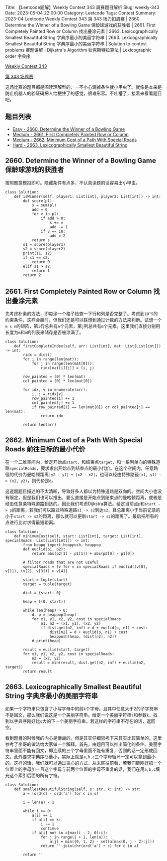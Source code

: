 Title: 【Leetcode题解】Weekly Contest 343 周赛题目解析
Slug: weekly-343
Date: 2023-05-04 22:00:00
Category: Leetcode
Tags: Contest
Summary: 2023-04 Leetcode Weekly Contest 343 第 343 场力扣周赛 | 2660. Determine the Winner of a Bowling Game 保龄球游戏的获胜者 | 2661. First Completely Painted Row or Column 找出叠涂元素 | 2663. Lexicographically Smallest Beautiful String 字典序最小的美丽字符串 | 2663. Lexicographically Smallest Beautiful String 字典序最小的美丽字符串 | Solution to contest problems 赛题讲解 | Dijkstra's Algorithm 狄克斯特拉算法 | Lexicographic order 字典序


[Weekly Contest 343](https://leetcode.com/contest/weekly-contest-343/)

[第 343 场周赛](https://leetcode.cn/contest/weekly-contest-343/)

这场比赛的题目都是阅读理解型的，一不小心漏掉条件就小甲虫了。就像是本来是防止机器人的验证码把人给梗住了的感觉，很难形容。不吐槽了，接着来看看题目吧。

## 题目列表

- [Easy - 2660. Determine the Winner of a Bowling Game](https://leetcode.com/problems/determine-the-winner-of-a-bowling-game/)
- [Medium - 2661. First Completely Painted Row or Column](https://leetcode.com/problems/first-completely-painted-row-or-column/)
- [Medium - 2662. Minimum Cost of a Path With Special Roads](https://leetcode.com/problems/minimum-cost-of-a-path-with-special-roads/)
- [Hard - 2663. Lexicographically Smallest Beautiful String](https://leetcode.com/problems/lexicographically-smallest-beautiful-string/)

## 2660. Determine the Winner of a Bowling Game 保龄球游戏的获胜者

按照题意模拟即可。隐藏条件有点多，不认真读题的话容易出小甲虫。

```python3
class Solution:
    def isWinner(self, player1: List[int], player2: List[int]) -> int:
        def score(pl):
            s = sum(pl)
            add = 0
            for v in pl:
                if add > 0:
                    s += v
                    add -= 1
                if v == 10:
                    add = 2 
            return s
        s1 = score(player1)
        s2 = score(player2)
        print(s1, s2)
        if s1 == s2:
            return 0
        elif s1 > s2:
            return 1
        return 2
```

## 2661. First Completely Painted Row or Column 找出叠涂元素

先考虑朴素的方法，即每涂一个格子检查一下行和列是否完整了。考虑到`10^5`的约束条件，这样会超时。但我们还是可以联想到通过计数的方法来判断。试想一个`m x n`的矩阵，第`i`行总共有`n`个元素，第`j`列总共有`m`个元素。这里我们直接分别用长度为`m`和`n`的列表来储存是否被涂满了。

```python3
class Solution:
    def firstCompleteIndex(self, arr: List[int], mat: List[List[int]]) -> int:
        ridx = dict()
        for i in range(len(mat)):
            for j in range(len(mat[0])):
                ridx[mat[i][j]] = (i, j)
        
        row_painted = [0] * len(mat)
        col_painted = [0] * len(mat[0])
        
        for idx, v in enumerate(arr):
            i, j = ridx[v]
            row_painted[i] += 1
            col_painted[j] += 1
            if row_painted[i] == len(mat[0]) or col_painted[j] == len(mat):
                return idx
        
        return len(arr)
```

## 2662. Minimum Cost of a Path With Special Roads 前往目标的最小代价

在一个二维空间内，给定开始点`start`，和结束点`target`，和一系列单向的特殊道路`specialRoads`，要求求出开始点到结束点的最小代价。在这个空间内，任意路径的代价为曼哈顿距离`|y2 - y1| + |x2 - x2|`，也可以经由特殊路径`(x1, y1) -> (x2, y2)`，则代价是`d`。

这道题题目描述的不太清晰，导致好多人都以为特殊道路是双向的。空间大小也没有限定，但是我们也可以推出，要么直接是开始点到结束点的曼哈顿距离，或者是经由任意条特殊道路到达的。因此我们考虑Dijkstra算法。给定当前点`p`和`start -> p`的距离，若我们可以路过特殊道路`s1 -> s2`到达`s2`，且总距离小于当前记录的小于`start -> s2`的距离，那么就可以更新`start -> s2`的距离了。最后把所有的点进行比对求得最短距离。


```python3
class Solution:
    def minimumCost(self, start: List[int], target: List[int], specialRoads: List[List[int]]) -> int:
        from heapq import heappush, heappop
        def euclid(p1, p2):
            return abs(p2[1] - p1[1]) + abs(p2[0] - p1[0])
        
        # filter roads that are not useful
        specialRoads = [v for v in specialRoads if euclid((v[0], v[1]), (v[2], v[3])) > v[4]]

        start = tuple(start)
        target = tuple(target)

        dist = {start: 0}

        heap = [(0, start)]

        while len(heap) > 0:
            d, p = heappop(heap)
            for x1, y1, x2, y2, cost in specialRoads:
                n1, n2 = (x1, y1), (x2, y2)
                if dist.get(n2, inf) > d + euclid(p, n1) + cost:
                    dist[n2] = d + euclid(p, n1) + cost
                    heappush(heap, (dist[n2], n2))
            # print(heap)
        
        result = euclid(start, target)
        for x1, y1, x2, y2, cost in specialRoads:
            n2 = (x2, y2)
            result = min(result, dist.get(n2, inf) + euclid(n2, target))
        return result
```

## 2663. Lexicographically Smallest Beautiful String 字典序最小的美丽字符串

如果一个字符串只包含了小写字母中的前`k`个字母，且其中任意大于2的子字符串不是回文，那么我们说这是一个美丽字符串。给定一个美丽字符串`s`和参数`k`，找到以字典序刚好比`s`大的下一个美丽字符串。若这样的字符串不存在的话，返回空。

看到题目的时候我的内心是懵逼的。但是其实仔细思考下来其实比较简单的。这里参考了李哥的做法给大家做一个解释。首先，由题目可以推出简化的条件。美丽字符串里面不能有回文，即连续的三个字母里面不能有重复，否则的话一定形成回文。此外要求字典序尽量小，实际上就是`a,b,c`三个字母循环一定可以拿到最小的。这样的话，我们就可以通过贪心的方式，从末尾往前看，若我们能刚好把一个位置上的字母加一且这个字母与前两个位置的字母不重复的话，我们在用`a,b,c`填充这个索引后面的所有字符。


```python3
class Solution:
    def smallestBeautifulString(self, s: str, k: int) -> str:
        a = [ord(c) - ord('a') for c in s]

        i = len(a) - 1

        while i >= 0:
            a[i] += 1
            if a[i] == k:
                i -= 1
                continue
            if a[i] not in a[max(i - 2, 0):i]:
                for j in range(i + 1, len(a)):
                    a[j] = min({0, 1, 2} - set(a[max(0, j - 2):j]))
                return ''.join(chr(ord('a') + c) for c in a)
        
        return ''
```
